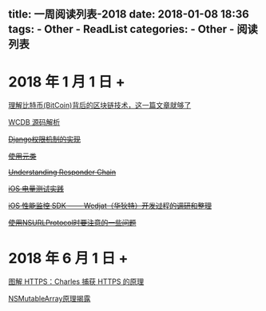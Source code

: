 title: 一周阅读列表-2018
date: 2018-01-08 18:36
tags:
    - Other
    - ReadList
categories:
    - Other
    - 阅读列表
---

# 2018 年 1 月 1 日 + 

[理解比特币(BitCoin)背后的区块链技术，这一篇文章就够了](https://mp.weixin.qq.com/s/SqEHBOZUZ6UzFhrccLm39A)

[WCDB 源码解析](http://xiangwangfeng.com/2018/01/08/WCDB-%E6%BA%90%E7%A0%81%E8%A7%A3%E6%9E%90/)

~~[Django权限机制的实现](https://www.jianshu.com/p/01126437e8a4)~~

~~[使用元类](https://www.liaoxuefeng.com/wiki/0014316089557264a6b348958f449949df42a6d3a2e542c000/0014319106919344c4ef8b1e04c48778bb45796e0335839000)~~

~~[Understanding Responder Chain](https://blog.seedlab.io/understanding-responder-chain/)~~

~~[iOS 电量测试实践](https://cloud.tencent.com/developer/article/1006222)~~

~~[iOS 性能监控 SDK —— Wedjat（华狄特）开发过程的调研和整理](https://github.com/aozhimin/iOS-Monitor-Platform#power-consumption)~~

~~[使用NSURLProtocol时要注意的一些问题](http://liujinlongxa.com/2016/12/20/%E4%BD%BF%E7%94%A8NSURLProtocol%E6%B3%A8%E6%84%8F%E7%9A%84%E4%B8%80%E4%BA%9B%E9%97%AE%E9%A2%98/)~~

# 2018 年 6 月 1 日 +

[图解 HTTPS：Charles 捕获 HTTPS 的原理](https://github.com/youngwind/blog/issues/108)

[NSMutableArray原理揭露](http://blog.joyingx.me/2015/05/03/NSMutableArray%20%E5%8E%9F%E7%90%86%E6%8F%AD%E9%9C%B2/)
